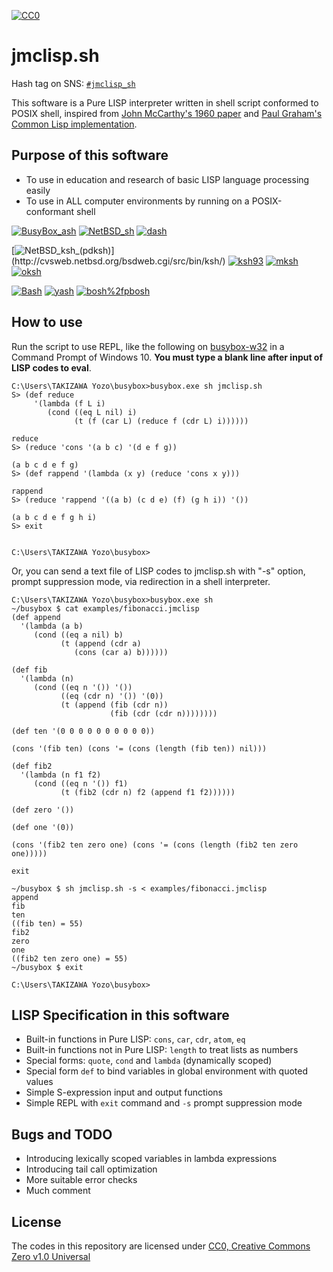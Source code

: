 [![CC0](http://i.creativecommons.org/p/zero/1.0/88x31.png "CC0")](http://creativecommons.org/publicdomain/zero/1.0/)

# jmclisp.sh

Hash tag on SNS: [`#jmclisp_sh`](https://twitter.com/hashtag/jmclisp_sh)

This software is a Pure LISP interpreter written in shell script conformed to POSIX shell,
inspired from [John McCarthy's 1960 paper](http://www-formal.stanford.edu/jmc/recursive/recursive.html)
and [Paul Graham's Common Lisp implementation](http://paulgraham.com/lispcode.html).

## Purpose of this software

* To use in education and research of basic LISP language processing easily
* To use in ALL computer environments by running on a POSIX-conformant shell

[![BusyBox_ash](https://img.shields.io/badge/BusyBox_ash-1.33.0-brightgreen)](https://www.busybox.net/)
[![NetBSD_sh](https://img.shields.io/badge/NetBSD_sh-20181212-brightgreen)](http://cvsweb.netbsd.org/bsdweb.cgi/src/bin/sh/)
[![dash](https://img.shields.io/badge/dash-0.5.10.2-brightgreen)](http://gondor.apana.org.au/~herbert/dash/)

[![NetBSD_ksh_(pdksh)](https://img.shields.io/badge/NetBSD_ksh_(pdksh)-v5.2.14_(not_supported)-red)](http://cvsweb.netbsd.org/bsdweb.cgi/src/bin/ksh/)
[![ksh93](https://img.shields.io/badge/ksh93-93u+-brightgreen)](http://kornshell.org/)
[![mksh](https://img.shields.io/badge/mksh-R59b-brightgreen)](http://www.mirbsd.org/mksh.htm)
[![oksh](https://img.shields.io/badge/oksh-6.7-brightgreen)](https://github.com/ibara/oksh)

[![Bash](https://img.shields.io/badge/Bash-5.0.3-brightgreen)](https://www.gnu.org/software/bash/)
[![yash](https://img.shields.io/badge/yash-2.48-brightgreen)](https://yash.osdn.jp/index.html.en)
[![bosh%2fpbosh](https://img.shields.io/badge/bosh%2fpbosh-2020%2f04%2f27-brightgreen)](http://schilytools.sourceforge.net/bosh.html)

## How to use

Run the script to use REPL, like the following on [busybox-w32](https://frippery.org/busybox/) in a Command Prompt of Windows 10.
**You must type a blank line after input of LISP codes to eval**.

```
C:\Users\TAKIZAWA Yozo\busybox>busybox.exe sh jmclisp.sh
S> (def reduce
     '(lambda (f L i)
        (cond ((eq L nil) i)
              (t (f (car L) (reduce f (cdr L) i))))))

reduce
S> (reduce 'cons '(a b c) '(d e f g))

(a b c d e f g)
S> (def rappend '(lambda (x y) (reduce 'cons x y)))

rappend
S> (reduce 'rappend '((a b) (c d e) (f) (g h i)) '())

(a b c d e f g h i)
S> exit


C:\Users\TAKIZAWA Yozo\busybox>
```

Or, you can send a text file of LISP codes to jmclisp.sh with "-s" option,
prompt suppression mode, via redirection in a shell interpreter.

```
C:\Users\TAKIZAWA Yozo\busybox>busybox.exe sh
~/busybox $ cat examples/fibonacci.jmclisp
(def append
  '(lambda (a b)
     (cond ((eq a nil) b)
           (t (append (cdr a)
              (cons (car a) b))))))

(def fib
  '(lambda (n)
     (cond ((eq n '()) '())
           ((eq (cdr n) '()) '(0))
           (t (append (fib (cdr n))
                      (fib (cdr (cdr n))))))))

(def ten '(0 0 0 0 0 0 0 0 0 0))

(cons '(fib ten) (cons '= (cons (length (fib ten)) nil)))

(def fib2
  '(lambda (n f1 f2)
     (cond ((eq n '()) f1)
           (t (fib2 (cdr n) f2 (append f1 f2))))))

(def zero '())

(def one '(0))

(cons '(fib2 ten zero one) (cons '= (cons (length (fib2 ten zero one)))))

exit

~/busybox $ sh jmclisp.sh -s < examples/fibonacci.jmclisp
append
fib
ten
((fib ten) = 55)
fib2
zero
one
((fib2 ten zero one) = 55)
~/busybox $ exit

C:\Users\TAKIZAWA Yozo\busybox>
```

## LISP Specification in this software

* Built-in functions in Pure LISP: `cons`, `car`, `cdr`, `atom`, `eq`
* Built-in functions not in Pure LISP: `length` to treat lists as numbers
* Special forms: `quote`, `cond` and `lambda` (dynamically scoped)
* Special form `def` to bind variables in global environment with quoted values
* Simple S-expression input and output functions
* Simple REPL with `exit` command and `-s` prompt suppression mode

## Bugs and TODO

* Introducing lexically scoped variables in lambda expressions
* Introducing tail call optimization
* More suitable error checks
* Much comment

## License

The codes in this repository are licensed under [CC0, Creative Commons Zero v1.0 Universal](https://creativecommons.org/publicdomain/zero/1.0/)
